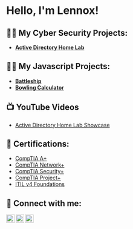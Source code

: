 <h1>Hello, I'm Lennox! <br/>
<h2>👨‍💻 My Cyber Security Projects:</h2>

- <b>[Active Directory Home Lab](https://github.com/LennoxCrockett/ActiveDirectoryLab)</b> 

<h2>👨‍💻 My Javascript Projects:</h2>

- <b>[Battleship](https://github.com/LennoxCrockett/Battleship-Game)</b> 
- <b>[Bowling Calculator](https://github.com/LennoxCrockett/Bowling-Calculator)</b> 


<h2>📺 YouTube Videos</h2>

- [Active Directory Home Lab Showcase](https://www.youtube.com/channel/UCPVCO_tl4mvIWll8l9GqYYA/featured)

<h2> 📝 Certifications: </h2>

- [CompTIA A+](https://www.credly.com/badges/d5f2229d-6111-4be4-b3be-2ad784bbf3fe)
- [CompTIA Network+](https://www.credly.com/badges/66b5d5bd-bbbd-4a37-b055-9cce18c83d06/public_url)
- [CompTIA Security+](https://www.credly.com/badges/75b9085d-af11-4e6f-a3d3-0a95057495ce/public_url)
- [CompTIA Project+](https://www.credly.com/badges/66a1fe76-0420-41e5-a62e-7b4094cc6b86/public_url)
- [ITIL v4 Foundations](https://www.linkedin.com/feed/update/urn:li:activity:7005931747901095937/) 

<h2> 🤳 Connect with me:</h2>

[<img align="left" alt="LennoxCrockett | YouTube" width="22px" src="https://cdn.jsdelivr.net/npm/simple-icons@v3/icons/youtube.svg" />][youtube]
[<img align="left" alt="LennoxCrockett | Twitter" width="22px" src="https://cdn.jsdelivr.net/npm/simple-icons@v3/icons/twitter.svg" />][twitter]
[<img align="left" alt="LennoxCrockett | LinkedIn" width="22px" src="https://cdn.jsdelivr.net/npm/simple-icons@v3/icons/linkedin.svg" />][linkedin]

[Twitter]: https://twitter.com/CrockettLennox
[YouTube]: https://www.youtube.com/channel/UCPVCO_tl4mvIWll8l9GqYYA/featured
[Linkedin]: linkedin.com/in/lennox-crockett-412565171
